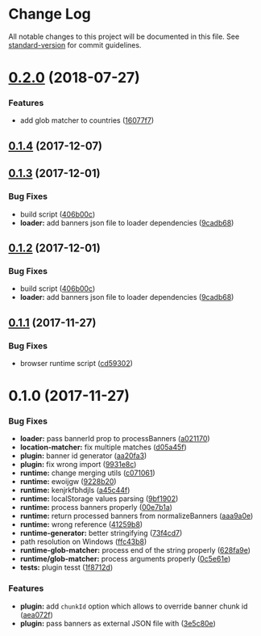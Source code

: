 # Change Log

All notable changes to this project will be documented in this file. See [standard-version](https://github.com/conventional-changelog/standard-version) for commit guidelines.

<a name="0.2.0"></a>
# [0.2.0](https://github.com/kisenka/banner-rotator-webpack-plugin/compare/v0.1.4...v0.2.0) (2018-07-27)


### Features

* add glob matcher to countries ([16077f7](https://github.com/kisenka/banner-rotator-webpack-plugin/commit/16077f7))



<a name="0.1.4"></a>
## [0.1.4](https://github.com/kisenka/banner-rotator-webpack-plugin/compare/v0.1.3...v0.1.4) (2017-12-07)



<a name="0.1.3"></a>
## [0.1.3](https://github.com/kisenka/banner-rotator-webpack-plugin/compare/v0.1.1...v0.1.3) (2017-12-01)


### Bug Fixes

* build script ([406b00c](https://github.com/kisenka/banner-rotator-webpack-plugin/commit/406b00c))
* **loader:** add banners json file to loader dependencies ([9cadb68](https://github.com/kisenka/banner-rotator-webpack-plugin/commit/9cadb68))



<a name="0.1.2"></a>
## [0.1.2](https://github.com/kisenka/banner-rotator-webpack-plugin/compare/v0.1.1...v0.1.2) (2017-12-01)


### Bug Fixes

* build script ([406b00c](https://github.com/kisenka/banner-rotator-webpack-plugin/commit/406b00c))
* **loader:** add banners json file to loader dependencies ([9cadb68](https://github.com/kisenka/banner-rotator-webpack-plugin/commit/9cadb68))



<a name="0.1.1"></a>
## [0.1.1](https://github.com/kisenka/banner-rotator-webpack-plugin/compare/v0.1.0...v0.1.1) (2017-11-27)


### Bug Fixes

* browser runtime script ([cd59302](https://github.com/kisenka/banner-rotator-webpack-plugin/commit/cd59302))



<a name="0.1.0"></a>
# 0.1.0 (2017-11-27)


### Bug Fixes

* **loader:** pass bannerId prop to processBanners ([a021170](https://github.com/kisenka/banner-rotator-webpack-plugin/commit/a021170))
* **location-matcher:** fix multiple matches ([d05a45f](https://github.com/kisenka/banner-rotator-webpack-plugin/commit/d05a45f))
* **plugin:** banner id generator ([aa20fa3](https://github.com/kisenka/banner-rotator-webpack-plugin/commit/aa20fa3))
* **plugin:** fix wrong import ([9931e8c](https://github.com/kisenka/banner-rotator-webpack-plugin/commit/9931e8c))
* **runtime:** change merging utils ([c071061](https://github.com/kisenka/banner-rotator-webpack-plugin/commit/c071061))
* **runtime:** ewoijgw ([9228b20](https://github.com/kisenka/banner-rotator-webpack-plugin/commit/9228b20))
* **runtime:** kenjrkfbhdjls ([a45c44f](https://github.com/kisenka/banner-rotator-webpack-plugin/commit/a45c44f))
* **runtime:** localStorage values parsing ([9bf1902](https://github.com/kisenka/banner-rotator-webpack-plugin/commit/9bf1902))
* **runtime:** process banners properly ([00e7b1a](https://github.com/kisenka/banner-rotator-webpack-plugin/commit/00e7b1a))
* **runtime:** return processed banners from normalizeBanners ([aaa9a0e](https://github.com/kisenka/banner-rotator-webpack-plugin/commit/aaa9a0e))
* **runtime:** wrong reference ([41259b8](https://github.com/kisenka/banner-rotator-webpack-plugin/commit/41259b8))
* **runtime-generator:** better stringifying ([73f4cd7](https://github.com/kisenka/banner-rotator-webpack-plugin/commit/73f4cd7))
* path resolution on Windows ([ffc43b8](https://github.com/kisenka/banner-rotator-webpack-plugin/commit/ffc43b8))
* **runtime-glob-matcher:** process end of the string properly ([628fa9e](https://github.com/kisenka/banner-rotator-webpack-plugin/commit/628fa9e))
* **runtime/glob-matcher:** process arguments properly ([0c5e61e](https://github.com/kisenka/banner-rotator-webpack-plugin/commit/0c5e61e))
* **tests:** plugin tesst ([1f8712d](https://github.com/kisenka/banner-rotator-webpack-plugin/commit/1f8712d))


### Features

* **plugin:** add `chunkId` option which allows to override banner chunk id ([aea072f](https://github.com/kisenka/banner-rotator-webpack-plugin/commit/aea072f))
* **plugin:** pass banners as external JSON file with ([3e5c80e](https://github.com/kisenka/banner-rotator-webpack-plugin/commit/3e5c80e))
